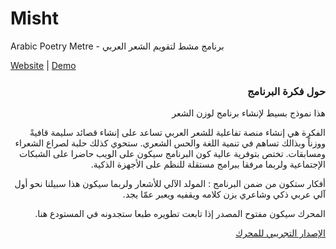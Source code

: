 Misht
=====

Arabic Poetry Metre - برنامج مشط لتقويم الشعر العربي

<a href="http://blog.nbyl.me/2013/08/%D8%A7%D9%84%D9%85%D9%90%D8%B4%D8%B7-%D9%84%D9%90%D8%AA%D9%82%D9%88%D9%8A%D9%85-%D8%A7%D9%84%D8%B4%D8%B9%D8%B1-%D8%A7%D9%84%D8%B9%D8%B1%D8%A8%D9%8A/">Website</a> | <a href="http://indev.nbyl.me/aroudh/">Demo</a>

<h3 dir="rtl">حول فكرة البرنامج</h3>
<p dir="rtl">
هذا نموذج بسيط لإنشاء برنامج لوزن الشعر
</p>
<p dir="rtl">
الفكرة هي إنشاء منصة تفاعلية للشعر العربي تساعد على إنشاء قصائد سليمة قافيةً ووزناً وبذالك تساهم في تنمية اللغة والحس الشعري. ستحوي كذلك حلبة لصراع الشعراء ومسابقات. تختص بتوفرية عالية كون البرنامج سيكون على الويب حاضرا على الشبكات الإجتماعية ولربما مرفقا ببرامج مستقلة للنظم على الأجهزة الذكية.
</p>
<p dir="rtl">
أفكار ستكون من ضمن البرنامج : المولد الآلي للأشعار ولربما سيكون هذا سبيلنا نحو أول آلي عربي ذكي وشاعري يزن كلامه ويقفيه ويعبر عمّا يجد.
</p>
<p dir="rtl">
المحرك سيكون مفتوح المصدر إذا تابعت تطويره طبعا ستجدونه في المستودع هنا.
</p>

<p dir="rtl">
<a href="http://indev.nbyl.me/aroudh/">الإصدار التجريبي للمحرك</a>
</p>
